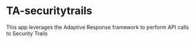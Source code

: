 # TA-securitytrails
This app leverages the Adaptive Response framework to perform API calls to Security Trails
